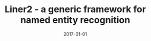---
# Documentation: https://wowchemy.com/docs/managing-content/

title: Liner2 - a generic framework for named entity recognition
subtitle: ''
summary: ''
authors:
- Michał M. Marcińczuk
- kocon
- Marcin Ł. Oleksy
tags: []
categories: []
date: '2017-01-01'
lastmod: 2022-10-07T05:05:21Z
featured: false
draft: false

# Featured image
# To use, add an image named `featured.jpg/png` to your page's folder.
# Focal points: Smart, Center, TopLeft, Top, TopRight, Left, Right, BottomLeft, Bottom, BottomRight.
image:
  caption: ''
  focal_point: ''
  preview_only: false

# Projects (optional).
#   Associate this post with one or more of your projects.
#   Simply enter your project's folder or file name without extension.
#   E.g. `projects = ["internal-project"]` references `content/project/deep-learning/index.md`.
#   Otherwise, set `projects = []`.
projects: []
publishDate: '2022-10-07T05:05:20.012835Z'
publication_types:
- '1'
abstract: ''
publication: '*The 6th Workshop on Balto-Slavic Natural Language Processing, BSNLP
  2017 : Valencia, Spain, 4 April, 2017 : proceedings of the Workshop.*'
url_pdf: https://aclweb.org/anthology/W/W17/W17-1413.pdf
---